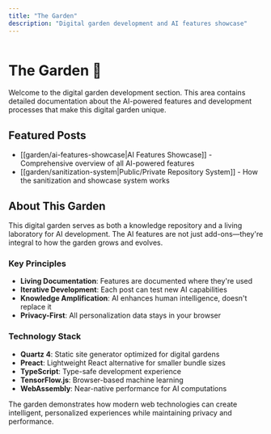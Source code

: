 ```yaml
---
title: "The Garden"
description: "Digital garden development and AI features showcase"
---
```


<!-- Graph links - invisible but parsed by Quartz -->
<div style="font-size: 0px; color: transparent; height: 0; overflow: hidden;">

[[index]]
[[tools/index]]
[[tools/AI Semantic Links]]
[[research/index]]
[[research/ScribeAI-Clinical-Documentation]]
[[research/Publications]]
[[research/PhD]]
[[projects/index]]
[[projects/Build Birmingham]]
[[garden/sanitization-system]]
[[garden/index]]
[[garden/ai-features-showcase]]
[[drafts/WatchGuard-Waiting-Room-Intelligence]]
[[drafts/MediSight-Clinical-Intelligence-Platform]]
[[docs/ai-features-documentation]]
[[demos/medical-citations-test]]
[[demos/ai-interactive-demos]]
[[blog/privacy-focused-analytics-implementation]]
[[blog/nvidia-computer-vision-projects]]
[[blog/clinical-note-templates-digital-implementation]]
[[blog/ai-features-showcase]]
[[art/index]]
[[art/Ritual - Essential Grimoire]]
[[art/My Art]]

</div>

# The Garden 🌿

Welcome to the digital garden development section. This area contains detailed documentation about the AI-powered features and development processes that make this digital garden unique.

## Featured Posts

- [[garden/ai-features-showcase|AI Features Showcase]] - Comprehensive overview of all AI-powered features
- [[garden/sanitization-system|Public/Private Repository System]] - How the sanitization and showcase system works

## About This Garden

This digital garden serves as both a knowledge repository and a living laboratory for AI development. The AI features are not just add-ons—they're integral to how the garden grows and evolves.

### Key Principles

- **Living Documentation**: Features are documented where they're used
- **Iterative Development**: Each post can test new AI capabilities  
- **Knowledge Amplification**: AI enhances human intelligence, doesn't replace it
- **Privacy-First**: All personalization data stays in your browser

### Technology Stack

- **Quartz 4**: Static site generator optimized for digital gardens
- **Preact**: Lightweight React alternative for smaller bundle sizes
- **TypeScript**: Type-safe development experience
- **TensorFlow.js**: Browser-based machine learning
- **WebAssembly**: Near-native performance for AI computations

The garden demonstrates how modern web technologies can create intelligent, personalized experiences while maintaining privacy and performance.